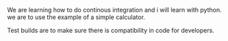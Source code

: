 We are learning how to do continous integration and i will learn with python.
we are to use the example of a simple calculator.

Test builds are to make sure there is compatibility in code for developers.